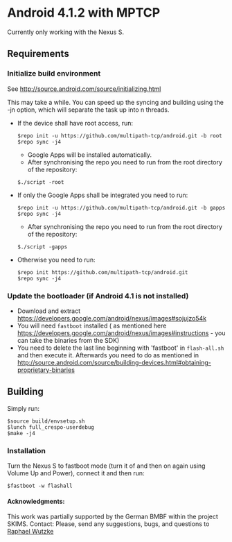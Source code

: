 Android 4.1.2 with MPTCP
========================

Currently only working with the Nexus S.

## Requirements
### Initialize build environment
See http://source.android.com/source/initializing.html

This may take a while. You can speed up the syncing and building using the -jn option, which will separate the task up into n threads.
* If the device shall have root access, run:

  ```
  $repo init -u https://github.com/multipath-tcp/android.git -b root
  $repo sync -j4
  ```
  * Google Apps will be installed automatically.
  * After synchronising the repo you need to run from the root directory of the repository:
  
  ```
  $./script -root
  ```
* If only the Google Apps shall be integrated you need to run:

  ```
  $repo init -u https://github.com/multipath-tcp/android.git -b gapps
  $repo sync -j4
  ```
  * After synchronising the repo you need to run from the root directory of the repository:
  
  ```
  $./script -gapps
  ```
* Otherwise you need to run:

  ```
  $repo init https://github.com/multipath-tcp/android.git
  $repo sync -j4
  ```

### Update the bootloader (if Android 4.1 is not installed)
* Download and extract https://developers.google.com/android/nexus/images#sojujzo54k
* You will need ```fastboot``` installed ( as mentioned here https://developers.google.com/android/nexus/images#instructions - you can take the binaries from the SDK)
* You need to delete the last line beginning with 'fastboot' in ```flash-all.sh``` and then execute it.
Afterwards you need to do as mentioned in http://source.android.com/source/building-devices.html#obtaining-proprietary-binaries

## Building
Simply run:
```
$source build/envsetup.sh
$lunch full_crespo-userdebug
$make -j4
```

### Installation
Turn the Nexus S to fastboot mode (turn it of and then on again using Volume Up and Power), connect it and then run:
```
$fastboot -w flashall
```

#### Acknowledgments:
This work was partially supported by the German BMBF within the project SKIMS.
Contact: Please, send any suggestions, bugs, and questions to [Raphael Wutzke](mailto:raphael.wutzke@googlemail.com)
